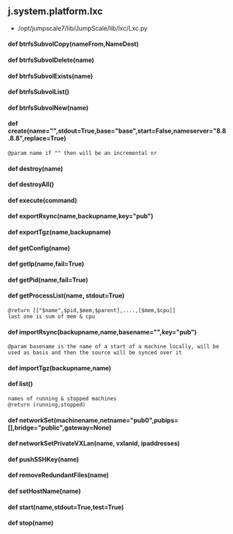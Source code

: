 ## j.system.platform.lxc

- /opt/jumpscale7/lib/JumpScale/lib/lxc/Lxc.py

#### def btrfsSubvolCopy(nameFrom,NameDest) 

    

#### def btrfsSubvolDelete(name) 

    

#### def btrfsSubvolExists(name) 

    

#### def btrfsSubvolList() 

    

#### def btrfsSubvolNew(name) 

    

#### def create(name="",stdout=True,base="base",start=False,nameserver="8.8.8.8",replace=True) 

    @param name if "" then will be an incremental nr

#### def destroy(name) 

    

#### def destroyAll() 

    

#### def execute(command) 

    

#### def exportRsync(name,backupname,key="pub") 

    

#### def exportTgz(name,backupname) 

    

#### def getConfig(name) 

    

#### def getIp(name,fail=True) 

    

#### def getPid(name,fail=True) 

    

#### def getProcessList(name, stdout=True) 

    @return [["$name",$pid,$mem,$parent],....,[$mem,$cpu]]
    last one is sum of mem & cpu

#### def importRsync(backupname,name,basename="",key="pub") 

    @param basename is the name of a start of a machine locally, will be used as basis and then the source will be synced over it

#### def importTgz(backupname,name) 

    

#### def list() 

    names of running & stopped machines
    @return (running,stopped)

#### def networkSet(machinename,netname="pub0",pubips=[],bridge="public",gateway=None) 

    

#### def networkSetPrivateVXLan(name, vxlanid, ipaddresses) 

    

#### def pushSSHKey(name) 

    

#### def removeRedundantFiles(name) 

    

#### def setHostName(name) 

    

#### def start(name,stdout=True,test=True) 

    

#### def stop(name) 

    

